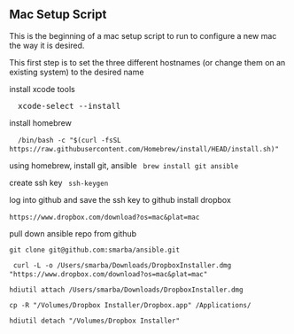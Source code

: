 ## Mac Setup Script

This is the beginning of a mac setup script to run to configure a new mac the way it is desired.

This first step is to set the three different hostnames (or change them on an existing system) to the desired name

install xcode tools
<pre> <code> </code>xcode-select --install </code> </pre>

install homebrew
<pre> <code> /bin/bash -c "$(curl -fsSL https://raw.githubusercontent.com/Homebrew/install/HEAD/install.sh)" </code> </pre>

using homebrew, install git, ansible
<code> brew install git ansible </code>

create ssh key
<code> ssh-keygen </code>

log into github and save the ssh key to github
install dropbox
<pre><code>https://www.dropbox.com/download?os=mac&plat=mac </code> </pre>

pull down ansible repo from github

<pre><code>git clone git@github.com:smarba/ansible.git</code></pre>

<pre><code> curl -L -o /Users/smarba/Downloads/DropboxInstaller.dmg "https://www.dropbox.com/download?os=mac&plat=mac"</code> </pre>
<pre><code>hdiutil attach /Users/smarba/Downloads/DropboxInstaller.dmg</code></pre>
<pre><code>cp -R "/Volumes/Dropbox Installer/Dropbox.app" /Applications/</code></pre>
<pre><code>hdiutil detach "/Volumes/Dropbox Installer"</code></pre>
